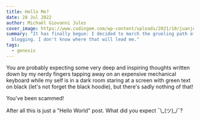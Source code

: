 ```yaml
---
title: Hello Me?
date: 28 Jul 2022
author: Michaël Giovanni Jules
cover_image: https://www.codingem.com/wp-content/uploads/2021/10/juanjo-jaramillo-mZnx9429i94-unsplash-scaled.jpg
summary: "It has finally begun: I decided to march the grueling path of
  blogging. I don't know where that will lead me."
tags:
  - genesis
---
```

You are probably expecting some very deep and inspiring thoughts written down by my nerdy fingers tapping away on an expensive mechanical keyboard while my self is in a dark room staring at a screen with green text on black (let's not forget the black hoodie), but there's sadly nothing of that!

You've been <span class="text-red">scammed</span>!

After all this is just a "Hello World" post. What did you expect ¯\\_(ツ)\_/¯?
